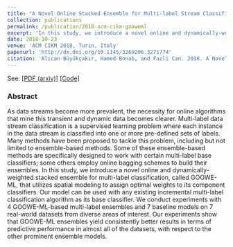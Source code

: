 ```yaml
---
title: "A Novel Online Stacked Ensemble for Multi-label Stream Classification"
collection: publications
permalink: /publication/2018-acm-cikm-gooweml
excerpt: 'In this study, we introduce a novel online and dynamically-weighted stacked ensemble for multi-label classification, called GOOWE-ML.'
date: 2018-10-23
venue: 'ACM CIKM 2018, Turin, Italy'
paperurl: 'http://dx.doi.org/10.1145/3269206.3271774'
citation: 'Alican Büyükçakır, Hamed Bonab, and Fazli Can. 2018. A Novel Online Stacked Ensemble for Multi-Label Stream Classification. In <i>Proceedings of The 27th ACM International Conference on Information and Knowledge Management, Lingotto, Turin, Italy, 22-26 October 2018 (CIKM’2018)</i>, 10 pages.'
---
```


See:
[[PDF (arxiv)]](https://arxiv.org/abs/1809.09994)
[[Code]](https://github.com/abuyukcakir/gooweml)

### Abstract
As data streams become more prevalent, the necessity for online algorithms that mine this transient and dynamic data becomes clearer. Multi-label data stream classification is a supervised learning problem where each instance in the data stream is classified into one or more pre-defined sets of labels. Many methods have been proposed to tackle this problem, including but not limited to ensemble-based methods. Some of these ensemble-based methods are specifically designed to work with certain multi-label base classifiers; some others employ online bagging schemes to build their ensembles. In this study, we introduce a novel online and dynamically-weighted stacked ensemble for multi-label classification, called GOOWE-ML, that utilizes spatial modeling to assign optimal weights to its component classifiers. Our model can be used with any existing incremental multi-label classification algorithm as its base classifier. We conduct experiments with 4 GOOWE-ML-based multi-label ensembles and 7 baseline models on 7 real-world datasets from diverse areas of interest. Our experiments show that GOOWE-ML ensembles yield consistently better results in terms of predictive performance in almost all of the datasets, with respect to the other prominent ensemble models.

